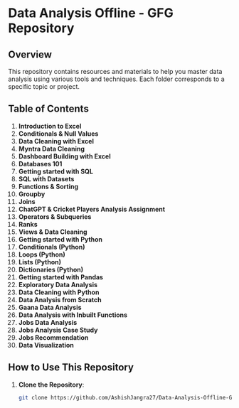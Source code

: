 # Data Analysis Offline - GFG Repository

## Overview

This repository contains resources and materials to help you master data analysis using various tools and techniques. Each folder corresponds to a specific topic or project.

## Table of Contents

1. **Introduction to Excel**
2. **Conditionals & Null Values**
3. **Data Cleaning with Excel**
4. **Myntra Data Cleaning**
5. **Dashboard Building with Excel**
6. **Databases 101**
7. **Getting started with SQL**
8. **SQL with Datasets**
9. **Functions & Sorting**
10. **Groupby**
11. **Joins**
12. **ChatGPT & Cricket Players Analysis Assignment**
13. **Operators & Subqueries**
14. **Ranks**
15. **Views & Data Cleaning**
16. **Getting started with Python**
17. **Conditionals (Python)**
18. **Loops (Python)**
19. **Lists (Python)**
20. **Dictionaries (Python)**
21. **Getting started with Pandas**
22. **Exploratory Data Analysis**
23. **Data Cleaning with Python**
24. **Data Analysis from Scratch**
25. **Gaana Data Analysis**
26. **Data Analysis with Inbuilt Functions**
27. **Jobs Data Analysis**
28. **Jobs Analysis Case Study**
29. **Jobs Recommendation**
30. **Data Visualization**

## How to Use This Repository

1. **Clone the Repository**:
   ```sh
   git clone https://github.com/AshishJangra27/Data-Analysis-Offline-GFG.git
```
